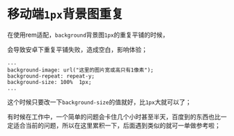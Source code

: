 # 移动端`1px`背景图重复

在使用rem适配，`background`背景图`1px`的重复平铺的时候，

会导致安卓下重复平铺失败，造成空白，影响体验；

```
...
background-image: url("这里的图片宽或高只有1像素");
background-repeat: repeat-y; 
background-size: 100%  1px;
...
```

这个时候只要改一下`background-size`的值就好，比`1px`大就可以了；

有时候在工作中，一个简单的问题会卡住几个小时甚至半天，百度到的东西也比一定适合当前的问题，所以在这里累积一下，后面遇到类似的就可一单做参考啦；

